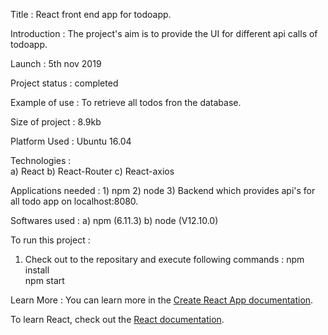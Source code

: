 Title : React front end app for todoapp.

Introduction : The project's aim is to provide the UI for different api calls of todoapp.

Launch : 5th nov 2019

Project status : completed

Example of use : To retrieve all todos fron the database.

Size of project : 8.9kb

Platform Used : Ubuntu 16.04

Technologies :  
    a) React
    b) React-Router
    c) React-axios

Applications needed : 
    1) npm
    2) node 
    3) Backend which provides api's for all todo app on localhost:8080.

Softwares used : 
    a) npm (6.11.3)
    b) node (V12.10.0)

To run this project : 
1) Check out to the repositary and execute following commands : 
 npm install  
 npm start 

Learn More : 
You can learn more in the [Create React App documentation](https://facebook.github.io/create-react-app/docs/getting-started).

To learn React, check out the [React documentation](https://reactjs.org/).

